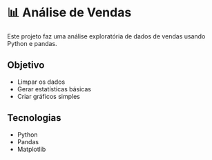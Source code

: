 # 📊 Análise de Vendas

Este projeto faz uma análise exploratória de dados de vendas usando Python e pandas.

## Objetivo

- Limpar os dados
- Gerar estatísticas básicas
- Criar gráficos simples

## Tecnologias

- Python
- Pandas
- Matplotlib
